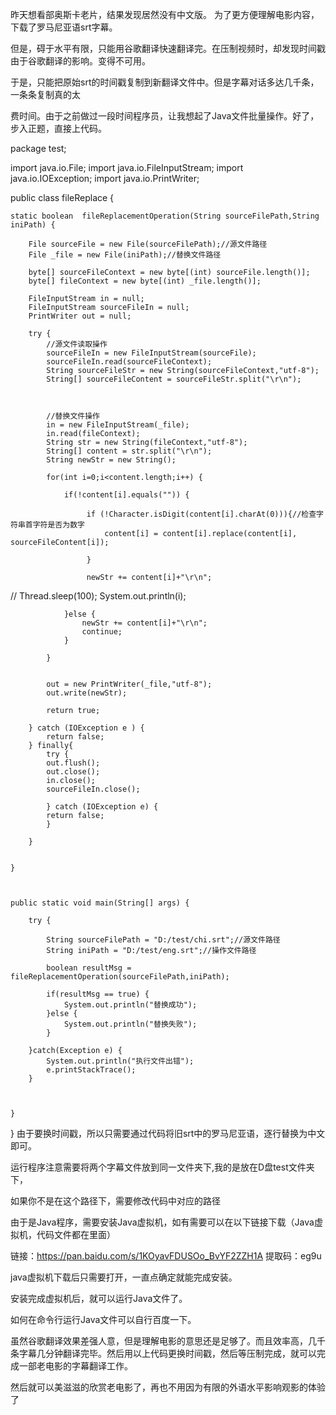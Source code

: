 昨天想看部奥斯卡老片，结果发现居然没有中文版。 为了更方便理解电影内容，下载了罗马尼亚语srt字幕。

但是，碍于水平有限，只能用谷歌翻译快速翻译完。在压制视频时，却发现时间戳由于谷歌翻译的影响。变得不可用。

                                                                                                                                               
于是，只能把原始srt的时间戳复制到新翻译文件中。但是字幕对话多达几千条，一条条复制真的太

费时间。由于之前做过一段时间程序员，让我想起了Java文件批量操作。好了，步入正题，直接上代码。

                                                                                                                                               

package test;
 
import java.io.File;
import java.io.FileInputStream;
import java.io.IOException;
import java.io.PrintWriter;
 
public class fileReplace {
	
	static boolean  fileReplacementOperation(String sourceFilePath,String iniPath) {
		
		File sourceFile = new File(sourceFilePath);//源文件路径
		File _file = new File(iniPath);//替换文件路径
		
		byte[] sourceFileContext = new byte[(int) sourceFile.length()];
		byte[] fileContext = new byte[(int) _file.length()];
		
		FileInputStream in = null;
		FileInputStream sourceFileIn = null;
		PrintWriter out = null;
		
		try {
			//源文件读取操作
			sourceFileIn = new FileInputStream(sourceFile);
			sourceFileIn.read(sourceFileContext);
			String sourceFileStr = new String(sourceFileContext,"utf-8");
			String[] sourceFileContent = sourceFileStr.split("\r\n");
			
			
			
			//替换文件操作
		    in = new FileInputStream(_file);
		    in.read(fileContext);
		    String str = new String(fileContext,"utf-8");
		    String[] content = str.split("\r\n");
		    String newStr = new String();
		    
		    for(int i=0;i<content.length;i++) {
		    	
		    	if(!content[i].equals("")) {
		    		
		    		 if (!Character.isDigit(content[i].charAt(0))){//检查字符串首字符是否为数字
		    			 content[i] = content[i].replace(content[i], sourceFileContent[i]);
		    			 
		    		 }
		    		 
		    		 newStr += content[i]+"\r\n";
//	    		     Thread.sleep(100);
		    		 System.out.println(i);
		    		
		    	}else {
		    		newStr += content[i]+"\r\n";
		    		continue;
		    	}
		    	
		    }
		    
 
		    out = new PrintWriter(_file,"utf-8");
		    out.write(newStr);
		    
		    return true;
		    
		} catch (IOException e ) {
		    return false;
		} finally{
		    try {
			out.flush();
			out.close();
			in.close();
			sourceFileIn.close();
			
		    } catch (IOException e) {
			return false;
		    }
		    
		}
		
		
	}
    
	
	
	public static void main(String[] args) {
		
		try {
			
			String sourceFilePath = "D:/test/chi.srt";//源文件路径
			String iniPath = "D:/test/eng.srt";//操作文件路径
			
			boolean resultMsg = fileReplacementOperation(sourceFilePath,iniPath);
			
			if(resultMsg == true) {
				System.out.println("替换成功");
			}else {
				System.out.println("替换失败");
			}
			
		}catch(Exception e) {
			System.out.println("执行文件出错");
			e.printStackTrace();
		}
		
		
 
	}
 
}
由于要换时间戳，所以只需要通过代码将旧srt中的罗马尼亚语，逐行替换为中文即可。

 运行程序注意需要将两个字幕文件放到同一文件夹下,我的是放在D盘test文件夹下，


 如果你不是在这个路径下，需要修改代码中对应的路径

                                                                                                                                    
由于是Java程序，需要安装Java虚拟机，如有需要可以在以下链接下载（Java虚拟机，代码文件都在里面）

链接：https://pan.baidu.com/s/1KOyavFDUSOo_BvYF2ZZH1A 
  提取码：eg9u 
                                                                                                                                    

java虚拟机下载后只需要打开，一直点确定就能完成安装。

安装完成虚拟机后，就可以运行Java文件了。

如何在命令行运行Java文件可以自行百度一下。

虽然谷歌翻译效果差强人意，但是理解电影的意思还是足够了。而且效率高，几千条字幕几分钟翻译完毕。然后用以上代码更换时间戳，然后等压制完成，就可以完成一部老电影的字幕翻译工作。

然后就可以美滋滋的欣赏老电影了，再也不用因为有限的外语水平影响观影的体验了
